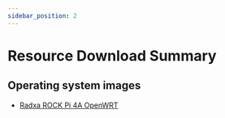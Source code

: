 ```yaml
---
sidebar_position: 2
---
```


# Resource Download Summary

## Operating system images

- [Radxa ROCK Pi 4A OpenWRT](https://openwrt.org/toh/hwdata/radxa/radxa_rock_pi_4)
